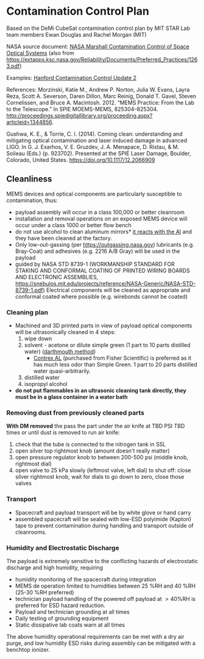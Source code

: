 # Contamination Control Plan

Based on the DeMi CubeSat contamination control plan by MIT STAR Lab team members Ewan Douglas and Rachel Morgan (MIT) 

NASA source document: [NASA Marshall Contamination Control of Space Optical Systems](attachments/PD-ED-1263.pdf) (also from https://extapps.ksc.nasa.gov/Reliability/Documents/Preferred_Practices/1263.pdf)

Examples: [Hanford Contamination Control Update 2](https://dcc.ligo.org/LIGO-G1400378/public)

References: Morzinski, Katie M., Andrew P. Norton, Julia W. Evans, Layra Reza, Scott A. Severson, Daren Dillon, Marc Reinig, Donald T. Gavel, Steven Cornelissen, and Bruce A. Macintosh. 2012. “MEMS Practice: From the Lab to the Telescope.” In SPIE MOEMS-MEMS, 825304–825304. http://proceedings.spiedigitallibrary.org/proceeding.aspx?articleid=1344856.

Gushwa, K. E., & Torrie, C. I. (2014). Coming clean: understanding and mitigating optical contamination and laser induced damage in advanced LIGO. In G. J. Exarhos, V. E. Gruzdev, J. A. Menapace, D. Ristau, & M. Soileau (Eds.) (p. 923702). Presented at the SPIE Laser Damage, Boulder, Colorado, United States. https://doi.org/10.1117/12.2066909


## Cleanliness
MEMS devices and optical components are particularly susceptible to contamination, thus:

* payload assembly will occur in a class 100,000 or better cleanroom 
* installation and removal operations on an exposed MEMS device will occur under a class 1000 or better flow bench
* do not use alcohol to clean aluminum mirrors* [it reacts with the Al](Cleaning%20Optics-%20Choosing%20the%20Best%20Meth...ptical%20components%20%7C%20Photonics%20Handbook.pdf) and they have been cleaned at the factory.
* Only low-out-gassing (per https://outgassing.nasa.gov) lubricants (e.g. Bray-Coat) and adhesives (e.g. 2216 A/B Gray) will be used in the payload
* guided by NASA STD 8739-1 (WORKMANSHIP STANDARD FOR STAKING AND CONFORMAL COATING OF PRINTED WIRING BOARDS AND ELECTRONIC ASSEMBLIES, https://snebulos.mit.edu/projects/reference/NASA-Generic/NASA-STD-8739-1.pdf) Electrical components will be cleaned as appropriate and conformal coated where possible (e.g. wirebonds cannot be coated)

### Cleaning plan
* Machined and 3D printed parts in view of payload optical components will be ultrasonically cleaned in 4 steps:
   1. wipe down
   1. solvent  - acetone or dilute simple green (1 part to 10 parts distilled water) ([darthmouth method](Dartmouth%20Lynch%20Aurora%20Lab%20Ultrasonic%20Cleaning%20Procedure.pdf))
      - [Contrex AL](CONTREX%20AL%20Tech%20Sheet.pdf) (purchased from Fisher Scientific) is preferred as it has much less odor than Simple Green.  1 part to 20 parts distilled water quasi-arbitrarily. 
   1. distilled water
   1. isopropyl alcohol
* **do not put flammables in an ultrasonic cleaning tank directly, they must be in a glass container in a water bath**

### Removing dust from previously cleaned parts

**With DM removed** the pass the part under the air knife at TBD PSI TBD times or until dust is removed
to run air knife:
1. check that the tube is connected to the nitrogen tank in SSL
2. open silver top  rightmost knob (amount doesn't really matter)
3. open pressure regulator knob to between 200-500 psi (middle knob, rightmost dial)
4. open valve to 25 kPa slowly (leftmost valve, left dial)
to shut off: 
close silver rightmost knob, wait for dials to go down to zero, close those valves

### Transport

* Spacecraft and payload transport will be by white glove or hand carry
* assembled spacecraft will be sealed with low-ESD polyimide (Kapton) tape to prevent contamination during handling and transport outside of cleanrooms.


### Humidity and Electrostatic Discharge

The payload is extremely  sensitive to the conflicting hazards of electrostatic discharge and high humidity, requiring

* humidity monitoring of the spacecraft during integration
* MEMS de operation limited to humidities  between 25  \%RH and 40  \%RH (25-30 \%RH preferred)  
* technician payload handling of the powered off payload at $>40$\%RH is preferred for ESD hazard reduction.
* Payload and technician grounding at all times
* Daily testing of grounding equipment
* Static dissipative lab coats warn at all times

The above humidity operational requirements can be met with a dry air purge, and low humidity ESD risks during assembly can be mitigated with a benchtop ionizer. 
